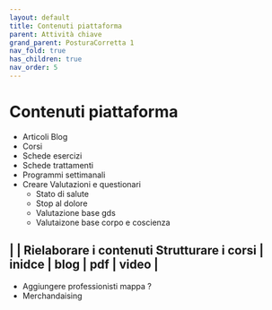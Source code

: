 ```yaml
---
layout: default
title: Contenuti piattaforma
parent: Attività chiave
grand_parent: PosturaCorretta 1
nav_fold: true
has_children: true
nav_order: 5
---
```


# Contenuti piattaforma

- Articoli Blog
- Corsi
- Schede esercizi
- Schede trattamenti
- Programmi settimanali
- Creare Valutazioni e questionari
  - Stato di salute
  - Stop al dolore
  - Valutazione base gds 
  - Valutaizone base corpo e coscienza

|  | Rielaborare i contenuti Strutturare i corsi | inidce | blog | pdf | video |
----

- Aggiungere professionisti mappa ?
- Merchandaising